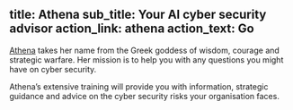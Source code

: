 title: Athena
sub_title: Your AI cyber security advisor
action_link: athena
action_text: Go
----

[Athena](athena) takes her name from the Greek goddess of wisdom, courage and strategic warfare. Her mission is
to help you with any questions you might have on cyber security.
               
Athena’s extensive training will provide you with information, strategic guidance and advice on the
cyber security risks your organisation faces.
